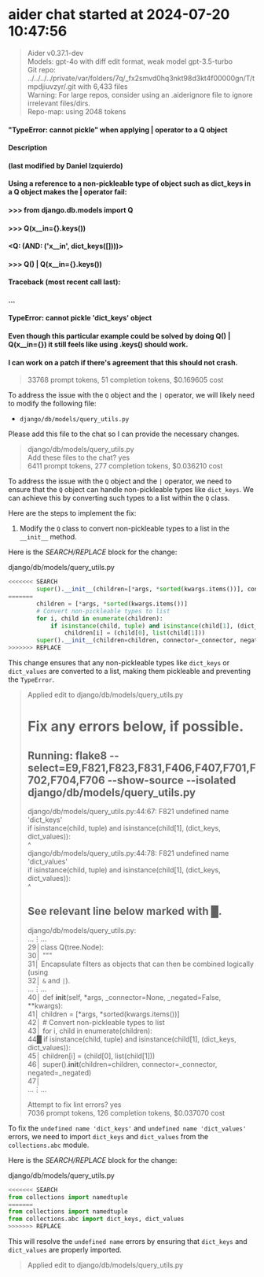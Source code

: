
# aider chat started at 2024-07-20 10:47:56

> Aider v0.37.1-dev  
> Models: gpt-4o with diff edit format, weak model gpt-3.5-turbo  
> Git repo: ../../../../private/var/folders/7q/_fx2smvd0hq3nkt98d3kt4f00000gn/T/tmpdjiuvzyr/.git with 6,433 files  
> Warning: For large repos, consider using an .aiderignore file to ignore irrelevant files/dirs.  
> Repo-map: using 2048 tokens  

#### "TypeError: cannot pickle" when applying | operator to a Q object  
#### Description  
#### 	   
#### 		(last modified by Daniel Izquierdo)  
#### 	   
#### Using a reference to a non-pickleable type of object such as dict_keys in a Q object makes the | operator fail:  
#### >>> from django.db.models import Q  
#### >>> Q(x__in={}.keys())  
#### <Q: (AND: ('x__in', dict_keys([])))>  
#### >>> Q() | Q(x__in={}.keys())  
#### Traceback (most recent call last):  
#### ...  
#### TypeError: cannot pickle 'dict_keys' object  
#### Even though this particular example could be solved by doing Q() | Q(x__in={}) it still feels like using .keys() should work.  
#### I can work on a patch if there's agreement that this should not crash.  
> 33768 prompt tokens, 51 completion tokens, $0.169605 cost  

To address the issue with the `Q` object and the `|` operator, we will likely need to modify the following file:

- `django/db/models/query_utils.py`

Please add this file to the chat so I can provide the necessary changes.

> django/db/models/query_utils.py  
> Add these files to the chat? yes  
> 6411 prompt tokens, 277 completion tokens, $0.036210 cost  

To address the issue with the `Q` object and the `|` operator, we need to ensure that the `Q` object can handle non-pickleable types like `dict_keys`. We can achieve this by converting such types to a list within the `Q` class.

Here are the steps to implement the fix:

1. Modify the `Q` class to convert non-pickleable types to a list in the `__init__` method.

Here is the *SEARCH/REPLACE* block for the change:

django/db/models/query_utils.py
```python
<<<<<<< SEARCH
        super().__init__(children=[*args, *sorted(kwargs.items())], connector=_connector, negated=_negated)
=======
        children = [*args, *sorted(kwargs.items())]
        # Convert non-pickleable types to list
        for i, child in enumerate(children):
            if isinstance(child, tuple) and isinstance(child[1], (dict_keys, dict_values)):
                children[i] = (child[0], list(child[1]))
        super().__init__(children=children, connector=_connector, negated=_negated)
>>>>>>> REPLACE
```

This change ensures that any non-pickleable types like `dict_keys` or `dict_values` are converted to a list, making them pickleable and preventing the `TypeError`.

> Applied edit to django/db/models/query_utils.py  
>  
> # Fix any errors below, if possible.  
>  
> ## Running: flake8 --select=E9,F821,F823,F831,F406,F407,F701,F702,F704,F706 --show-source --isolated django/db/models/query_utils.py  
>  
> django/db/models/query_utils.py:44:67: F821 undefined name 'dict_keys'  
> if isinstance(child, tuple) and isinstance(child[1], (dict_keys, dict_values)):  
> ^  
> django/db/models/query_utils.py:44:78: F821 undefined name 'dict_values'  
> if isinstance(child, tuple) and isinstance(child[1], (dict_keys, dict_values)):  
> ^  
>  
> ## See relevant line below marked with █.  
>  
> django/db/models/query_utils.py:  
> ...⋮...  
> 29│class Q(tree.Node):  
> 30│    """  
> 31│    Encapsulate filters as objects that can then be combined logically (using  
> 32│    `&` and `|`).  
> ...⋮...  
> 40│    def __init__(self, *args, _connector=None, _negated=False, **kwargs):  
> 41│        children = [*args, *sorted(kwargs.items())]  
> 42│        # Convert non-pickleable types to list  
> 43│        for i, child in enumerate(children):  
> 44█            if isinstance(child, tuple) and isinstance(child[1], (dict_keys, dict_values)):  
> 45│                children[i] = (child[0], list(child[1]))  
> 46│        super().__init__(children=children, connector=_connector, negated=_negated)  
> 47│  
> ...⋮...  
>  
> Attempt to fix lint errors? yes  
> 7036 prompt tokens, 126 completion tokens, $0.037070 cost  

To fix the `undefined name 'dict_keys'` and `undefined name 'dict_values'` errors, we need to import `dict_keys` and `dict_values` from the `collections.abc` module.

Here is the *SEARCH/REPLACE* block for the change:

django/db/models/query_utils.py
```python
<<<<<<< SEARCH
from collections import namedtuple
=======
from collections import namedtuple
from collections.abc import dict_keys, dict_values
>>>>>>> REPLACE
```

This will resolve the `undefined name` errors by ensuring that `dict_keys` and `dict_values` are properly imported.

> Applied edit to django/db/models/query_utils.py  
